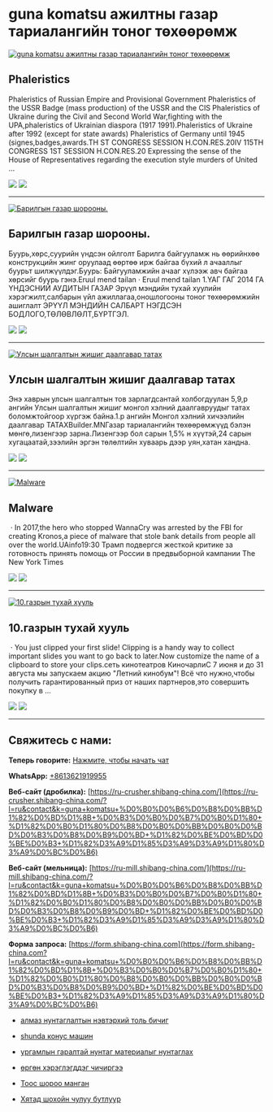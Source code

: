 # guna komatsu ажилтны газар тариалангийн тоног төхөөрөмж

<a href="https://swt.shibang-china.com/?l=ru&img&k=guna+komatsu+%D0%B0%D0%B6%D0%B8%D0%BB%D1%82%D0%BD%D1%8B+%D0%B3%D0%B0%D0%B7%D0%B0%D1%80+%D1%82%D0%B0%D1%80%D0%B8%D0%B0%D0%BB%D0%B0%D0%BD%D0%B3%D0%B8%D0%B9%D0%BD+%D1%82%D0%BE%D0%BD%D0%BE%D0%B3+%D1%82%D3%A9%D1%85%D3%A9%D3%A9%D1%80%D3%A9%D0%BC%D0%B6" target="_blank">![guna komatsu ажилтны газар тариалангийн тоног төхөөрөмж](http://static.shibang-china.com/all-800x300/915.jpg)</a>

## Phaleristics
Phaleristics of Russian Empire and Provisional Government Phaleristics of the USSR Badge (mass production) of the USSR and the CIS Phaleristics of Ukraine during the Civil and Second World War,fighting with the UPA,phaleristics of Ukrainian diaspora (1917 1991).Phaleristiсs of Ukraine after 1992 (еxcept for state awards) Phaleristics of Germany until 1945 (signes,badges,awards.TH ST CONGRESS SESSION H.CON.RES.20IV 115TH CONGRESS 1ST SESSION H.CON.RES.20 Expressing the sense of the House of Representatives regarding the execution style murders of United …


<a href="https://whatsapp.shibangsoft.com/WhatsApp.php" target="_blank" title="WhatsApp">![](http://static.shibang-china.com/icon/whatsapp.png)</a> <a href="https://swt.shibang-china.com/?l=ru&icon&k=guna+komatsu+%D0%B0%D0%B6%D0%B8%D0%BB%D1%82%D0%BD%D1%8B+%D0%B3%D0%B0%D0%B7%D0%B0%D1%80+%D1%82%D0%B0%D1%80%D0%B8%D0%B0%D0%BB%D0%B0%D0%BD%D0%B3%D0%B8%D0%B9%D0%BD+%D1%82%D0%BE%D0%BD%D0%BE%D0%B3+%D1%82%D3%A9%D1%85%D3%A9%D3%A9%D1%80%D3%A9%D0%BC%D0%B6" target="_blank">![](http://static.shibang-china.com/icon/chat-ru.png)</a>

---

<a href="https://swt.shibang-china.com/?l=ru&img&k=guna+komatsu+%D0%B0%D0%B6%D0%B8%D0%BB%D1%82%D0%BD%D1%8B+%D0%B3%D0%B0%D0%B7%D0%B0%D1%80+%D1%82%D0%B0%D1%80%D0%B8%D0%B0%D0%BB%D0%B0%D0%BD%D0%B3%D0%B8%D0%B9%D0%BD+%D1%82%D0%BE%D0%BD%D0%BE%D0%B3+%D1%82%D3%A9%D1%85%D3%A9%D3%A9%D1%80%D3%A9%D0%BC%D0%B6" target="_blank">![Барилгын газар шорооны.](http://static.shibang-china.com/all-800x300/40.jpg)</a>

## Барилгын газар шорооны.
Буурь,хөрс,суурийн үндсэн ойлголт Барилга байгууламж нь өөрийнхөө конструкцийн жинг оруулаад өөртөө ирж байгаа бүхий л ачааллыг буурьт шилжүүлдэг.Буурь: Байгууламжийн ачааг хүлээж авч байгаа хөрсийг буурь гэнэ.Eruul mend tailan&nbsp;&#0183;&#32;Eruul mend tailan 1.ҮАГ ГАГ 2014 ГА ҮНДЭСНИЙ АУДИТЫН ГАЗАР Эрүүл мэндийн тухай хуулийн хэрэгжилт,салбарын үйл ажиллагаа,оношлогооны тоног төхөөрөмжийн ашиглалт ЭРҮҮЛ МЭНДИЙН САЛБАРТ НЭГДСЭН БОДЛОГО,ТӨЛӨВЛӨЛТ,БҮРТГЭЛ.


<a href="https://whatsapp.shibangsoft.com/WhatsApp.php" target="_blank" title="WhatsApp">![](http://static.shibang-china.com/icon/whatsapp.png)</a> <a href="https://swt.shibang-china.com/?l=ru&icon&k=guna+komatsu+%D0%B0%D0%B6%D0%B8%D0%BB%D1%82%D0%BD%D1%8B+%D0%B3%D0%B0%D0%B7%D0%B0%D1%80+%D1%82%D0%B0%D1%80%D0%B8%D0%B0%D0%BB%D0%B0%D0%BD%D0%B3%D0%B8%D0%B9%D0%BD+%D1%82%D0%BE%D0%BD%D0%BE%D0%B3+%D1%82%D3%A9%D1%85%D3%A9%D3%A9%D1%80%D3%A9%D0%BC%D0%B6" target="_blank">![](http://static.shibang-china.com/icon/chat-ru.png)</a>

---

<a href="https://swt.shibang-china.com/?l=ru&img&k=guna+komatsu+%D0%B0%D0%B6%D0%B8%D0%BB%D1%82%D0%BD%D1%8B+%D0%B3%D0%B0%D0%B7%D0%B0%D1%80+%D1%82%D0%B0%D1%80%D0%B8%D0%B0%D0%BB%D0%B0%D0%BD%D0%B3%D0%B8%D0%B9%D0%BD+%D1%82%D0%BE%D0%BD%D0%BE%D0%B3+%D1%82%D3%A9%D1%85%D3%A9%D3%A9%D1%80%D3%A9%D0%BC%D0%B6" target="_blank">![Улсын шалгалтын жишиг даалгавар татах](http://static.shibang-china.com/all-800x300/644.jpg)</a>

## Улсын шалгалтын жишиг даалгавар татах
Энэ хаврын улсын шалгалтын тов зарлагдсантай холбогдуулан 5,9,р ангийн Улсын шалгалтын жишиг монгол хэлний даалгавруудыг татах боломжтойгоор хүргэж байна.1.р ангийн Монгол хэлний хичээлийн даалгавар ТАТАХBuilder.MNГазар тариалангийн төхөөрөмжүүд бэлэн мөнгө,лизенгээр зарна.Лизенгээр бол сарын 1,5% н хүүтэй,24 сарын хугацаатай,зээлийн эргэн төлөлтийн хуваарь дээр уян,хатан хандна.


<a href="https://whatsapp.shibangsoft.com/WhatsApp.php" target="_blank" title="WhatsApp">![](http://static.shibang-china.com/icon/whatsapp.png)</a> <a href="https://swt.shibang-china.com/?l=ru&icon&k=guna+komatsu+%D0%B0%D0%B6%D0%B8%D0%BB%D1%82%D0%BD%D1%8B+%D0%B3%D0%B0%D0%B7%D0%B0%D1%80+%D1%82%D0%B0%D1%80%D0%B8%D0%B0%D0%BB%D0%B0%D0%BD%D0%B3%D0%B8%D0%B9%D0%BD+%D1%82%D0%BE%D0%BD%D0%BE%D0%B3+%D1%82%D3%A9%D1%85%D3%A9%D3%A9%D1%80%D3%A9%D0%BC%D0%B6" target="_blank">![](http://static.shibang-china.com/icon/chat-ru.png)</a>

---

<a href="https://swt.shibang-china.com/?l=ru&img&k=guna+komatsu+%D0%B0%D0%B6%D0%B8%D0%BB%D1%82%D0%BD%D1%8B+%D0%B3%D0%B0%D0%B7%D0%B0%D1%80+%D1%82%D0%B0%D1%80%D0%B8%D0%B0%D0%BB%D0%B0%D0%BD%D0%B3%D0%B8%D0%B9%D0%BD+%D1%82%D0%BE%D0%BD%D0%BE%D0%B3+%D1%82%D3%A9%D1%85%D3%A9%D3%A9%D1%80%D3%A9%D0%BC%D0%B6" target="_blank">![Malware](http://static.shibang-china.com/all-800x300/1301.jpg)</a>

## Malware
&nbsp;&#0183;&#32;In 2017,the hero who stopped WannaCry was arrested by the FBI for creating Kronos,a piece of malware that stole bank details from people all over the world.UAinfo19:30 Трамп подвергся жесткой критике за готовность принять помощь от России в предвыборной кампании The New York Times


<a href="https://whatsapp.shibangsoft.com/WhatsApp.php" target="_blank" title="WhatsApp">![](http://static.shibang-china.com/icon/whatsapp.png)</a> <a href="https://swt.shibang-china.com/?l=ru&icon&k=guna+komatsu+%D0%B0%D0%B6%D0%B8%D0%BB%D1%82%D0%BD%D1%8B+%D0%B3%D0%B0%D0%B7%D0%B0%D1%80+%D1%82%D0%B0%D1%80%D0%B8%D0%B0%D0%BB%D0%B0%D0%BD%D0%B3%D0%B8%D0%B9%D0%BD+%D1%82%D0%BE%D0%BD%D0%BE%D0%B3+%D1%82%D3%A9%D1%85%D3%A9%D3%A9%D1%80%D3%A9%D0%BC%D0%B6" target="_blank">![](http://static.shibang-china.com/icon/chat-ru.png)</a>

---

<a href="https://swt.shibang-china.com/?l=ru&img&k=guna+komatsu+%D0%B0%D0%B6%D0%B8%D0%BB%D1%82%D0%BD%D1%8B+%D0%B3%D0%B0%D0%B7%D0%B0%D1%80+%D1%82%D0%B0%D1%80%D0%B8%D0%B0%D0%BB%D0%B0%D0%BD%D0%B3%D0%B8%D0%B9%D0%BD+%D1%82%D0%BE%D0%BD%D0%BE%D0%B3+%D1%82%D3%A9%D1%85%D3%A9%D3%A9%D1%80%D3%A9%D0%BC%D0%B6" target="_blank">![10.газрын тухай хууль](http://static.shibang-china.com/all-800x300/396.jpg)</a>

## 10.газрын тухай хууль
&nbsp;&#0183;&#32;You just clipped your first slide! Clipping is a handy way to collect important slides you want to go back to later.Now customize the name of a clipboard to store your clips.сеть кинотеатров КиночарлиС 7 июня и до 31 августа мы запускаем акцию &quot;Летний кинобум&quot;! Всё что нужно,чтобы получить гарантированный приз от наших партнеров,это совершить покупку в …


<a href="https://whatsapp.shibangsoft.com/WhatsApp.php" target="_blank" title="WhatsApp">![](http://static.shibang-china.com/icon/whatsapp.png)</a> <a href="https://swt.shibang-china.com/?l=ru&icon&k=guna+komatsu+%D0%B0%D0%B6%D0%B8%D0%BB%D1%82%D0%BD%D1%8B+%D0%B3%D0%B0%D0%B7%D0%B0%D1%80+%D1%82%D0%B0%D1%80%D0%B8%D0%B0%D0%BB%D0%B0%D0%BD%D0%B3%D0%B8%D0%B9%D0%BD+%D1%82%D0%BE%D0%BD%D0%BE%D0%B3+%D1%82%D3%A9%D1%85%D3%A9%D3%A9%D1%80%D3%A9%D0%BC%D0%B6" target="_blank">![](http://static.shibang-china.com/icon/chat-ru.png)</a>

---
## Свяжитесь с нами:

**Теперь говорите:** [Нажмите, чтобы начать чат](https://swt.shibang-china.com?l=ru&contact&k=guna+komatsu+%D0%B0%D0%B6%D0%B8%D0%BB%D1%82%D0%BD%D1%8B+%D0%B3%D0%B0%D0%B7%D0%B0%D1%80+%D1%82%D0%B0%D1%80%D0%B8%D0%B0%D0%BB%D0%B0%D0%BD%D0%B3%D0%B8%D0%B9%D0%BD+%D1%82%D0%BE%D0%BD%D0%BE%D0%B3+%D1%82%D3%A9%D1%85%D3%A9%D3%A9%D1%80%D3%A9%D0%BC%D0%B6)

**WhatsApp:**  [+8613621919955](https://whatsapp.shibangsoft.com/WhatsApp.php)

**Веб-сайт (дробилка):** [https://ru-crusher.shibang-china.com/](https://ru-crusher.shibang-china.com/?l=ru&contact&k=guna+komatsu+%D0%B0%D0%B6%D0%B8%D0%BB%D1%82%D0%BD%D1%8B+%D0%B3%D0%B0%D0%B7%D0%B0%D1%80+%D1%82%D0%B0%D1%80%D0%B8%D0%B0%D0%BB%D0%B0%D0%BD%D0%B3%D0%B8%D0%B9%D0%BD+%D1%82%D0%BE%D0%BD%D0%BE%D0%B3+%D1%82%D3%A9%D1%85%D3%A9%D3%A9%D1%80%D3%A9%D0%BC%D0%B6)

**Веб-сайт (мельница):** [https://ru-mill.shibang-china.com/](https://ru-mill.shibang-china.com/?l=ru&contact&k=guna+komatsu+%D0%B0%D0%B6%D0%B8%D0%BB%D1%82%D0%BD%D1%8B+%D0%B3%D0%B0%D0%B7%D0%B0%D1%80+%D1%82%D0%B0%D1%80%D0%B8%D0%B0%D0%BB%D0%B0%D0%BD%D0%B3%D0%B8%D0%B9%D0%BD+%D1%82%D0%BE%D0%BD%D0%BE%D0%B3+%D1%82%D3%A9%D1%85%D3%A9%D3%A9%D1%80%D3%A9%D0%BC%D0%B6)

**Форма запроса:** [https://form.shibang-china.com](https://form.shibang-china.com?l=ru&contact&k=guna+komatsu+%D0%B0%D0%B6%D0%B8%D0%BB%D1%82%D0%BD%D1%8B+%D0%B3%D0%B0%D0%B7%D0%B0%D1%80+%D1%82%D0%B0%D1%80%D0%B8%D0%B0%D0%BB%D0%B0%D0%BD%D0%B3%D0%B8%D0%B9%D0%BD+%D1%82%D0%BE%D0%BD%D0%BE%D0%B3+%D1%82%D3%A9%D1%85%D3%A9%D3%A9%D1%80%D3%A9%D0%BC%D0%B6)

* [алмаз нунтаглалтын нэвтэрхий толь бичиг](../129/%D0%B0%D0%BB%D0%BC%D0%B0%D0%B7%20%D0%BD%D1%83%D0%BD%D1%82%D0%B0%D0%B3%D0%BB%D0%B0%D0%BB%D1%82%D1%8B%D0%BD%20%D0%BD%D1%8D%D0%B2%D1%82%D1%8D%D1%80%D1%85%D0%B8%D0%B9%20%D1%82%D0%BE%D0%BB%D1%8C%20%D0%B1%D0%B8%D1%87%D0%B8%D0%B3.md)

* [shunda конус машин](../130/shunda%20%D0%BA%D0%BE%D0%BD%D1%83%D1%81%20%D0%BC%D0%B0%D1%88%D0%B8%D0%BD.md)

* [ургамлын гаралтай нунтаг материалыг нунтаглах](../129/%D1%83%D1%80%D0%B3%D0%B0%D0%BC%D0%BB%D1%8B%D0%BD%20%D0%B3%D0%B0%D1%80%D0%B0%D0%BB%D1%82%D0%B0%D0%B9%20%D0%BD%D1%83%D0%BD%D1%82%D0%B0%D0%B3%20%D0%BC%D0%B0%D1%82%D0%B5%D1%80%D0%B8%D0%B0%D0%BB%D1%8B%D0%B3%20%D0%BD%D1%83%D0%BD%D1%82%D0%B0%D0%B3%D0%BB%D0%B0%D1%85.md)

* [өргөн хэрэглэгддэг чичиргээ](../128/%D3%A9%D1%80%D0%B3%D3%A9%D0%BD%20%D1%85%D1%8D%D1%80%D1%8D%D0%B3%D0%BB%D1%8D%D0%B3%D0%B4%D0%B4%D1%8D%D0%B3%20%D1%87%D0%B8%D1%87%D0%B8%D1%80%D0%B3%D1%8D%D1%8D.md)

* [Тоос шороо манган](../126/%D0%A2%D0%BE%D0%BE%D1%81%20%D1%88%D0%BE%D1%80%D0%BE%D0%BE%20%D0%BC%D0%B0%D0%BD%D0%B3%D0%B0%D0%BD.md)

* [Хятад шохойн чулуу бутлуур](../129/%D0%A5%D1%8F%D1%82%D0%B0%D0%B4%20%D1%88%D0%BE%D1%85%D0%BE%D0%B9%D0%BD%20%D1%87%D1%83%D0%BB%D1%83%D1%83%20%D0%B1%D1%83%D1%82%D0%BB%D1%83%D1%83%D1%80.md)